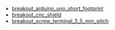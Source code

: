 * [breakout_arduino_uno_short_footprint](breakout_arduino_uno_short_footprint)
* [breakout_cnc_shield](breakout_cnc_shield)
* [breakout_screw_terminal_3_5_mm_pitch](breakout_screw_terminal_3_5_mm_pitch)
